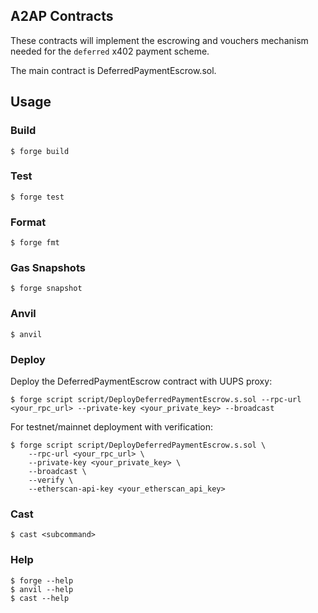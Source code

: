 ## A2AP Contracts

These contracts will implement the escrowing and vouchers mechanism needed for the `deferred` x402 payment scheme.

The main contract is DeferredPaymentEscrow.sol.

## Usage

### Build

```shell
$ forge build
```

### Test

```shell
$ forge test
```

### Format

```shell
$ forge fmt
```

### Gas Snapshots

```shell
$ forge snapshot
```

### Anvil

```shell
$ anvil
```

### Deploy

Deploy the DeferredPaymentEscrow contract with UUPS proxy:

```shell
$ forge script script/DeployDeferredPaymentEscrow.s.sol --rpc-url <your_rpc_url> --private-key <your_private_key> --broadcast
```

For testnet/mainnet deployment with verification:

```shell
$ forge script script/DeployDeferredPaymentEscrow.s.sol \
    --rpc-url <your_rpc_url> \
    --private-key <your_private_key> \
    --broadcast \
    --verify \
    --etherscan-api-key <your_etherscan_api_key>
```

### Cast

```shell
$ cast <subcommand>
```

### Help

```shell
$ forge --help
$ anvil --help
$ cast --help
```
